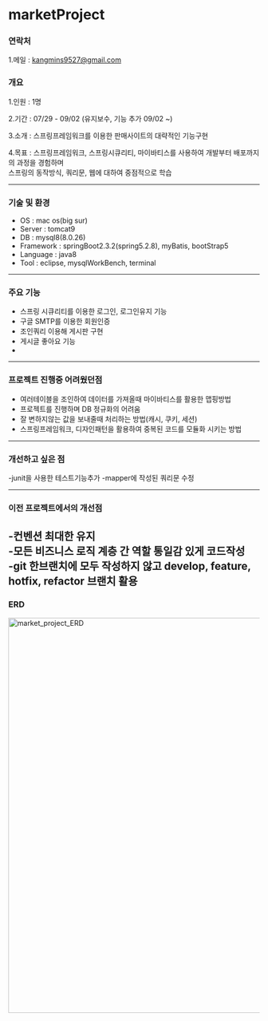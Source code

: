 # marketProject

### 연락처

1.메일 : kangmins9527@gmail.com

### 개요
1.인원 : 1명

2.기간 : 07/29 - 09/02 (유지보수, 기능 추가 09/02 ~)

3.소개 : 스프링프레임워크를 이용한 판매사이트의 대략적인 기능구현
  
4.목표 : 스프링프레임워크, 스프링시큐리티, 마이바티스를 사용하여 개발부터 배포까지의 과정을 경험하며  
스프링의 동작방식, 쿼리문, 웹에 대하여 중점적으로 학습 

--------------

### 기술 및 환경 
 - OS : mac os(big sur)  
 - Server : tomcat9  
 - DB : mysql8(8.0.26)  
 - Framework : springBoot2.3.2(spring5.2.8), myBatis, bootStrap5  
 - Language : java8
 - Tool : eclipse, mysqlWorkBench, terminal
  
--------------

### 주요 기능
- 스프링 시큐리티를 이용한 로그인, 로그인유지 기능
- 구글 SMTP를 이용한 회원인증
- 조인쿼리 이용해 게시판 구현
- 게시글 좋아요 기능
- 
--------------

### 프로젝트 진행중 어려웠던점
- 여러테이블을 조인하여 데이터를 가져올때 마이바티스를 활용한 맵핑방법
- 프로젝트를 진행하며 DB 정규화의 어려움
- 잘 변하지않는 값을 보내줄때 처리하는 방법(캐시, 쿠키, 세션)
- 스프링프레임워크, 디자인패턴을 활용하여 중복된 코드를 모듈화 시키는 방법

--------------
### 개선하고 싶은 점

-junit을 사용한 테스트기능추가
-mapper에 작성된 쿼리문 수정

--------------
### 이전 프로젝트에서의 개선점

-컨벤션 최대한 유지  
-모든 비즈니스 로직 계층 간 역할 통일감 있게 코드작성  
-git 한브랜치에 모두 작성하지 않고 develop, feature, hotfix, refactor 브랜치 활용
---------------
### ERD

<img width="792" alt="market_project_ERD" src="https://user-images.githubusercontent.com/80996897/131788732-80134206-e7e0-4497-a734-282abfb3f067.png">


